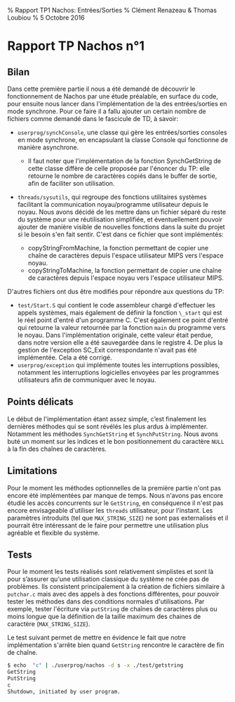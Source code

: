 % Rapport TP1 Nachos: Entrées/Sorties
% Clément Renazeau & Thomas Loubiou
% 5 Octobre 2016

# Rapport TP Nachos n°1


## Bilan

Dans cette première partie il nous a été demandé de découvrir le fonctionnement de Nachos par une étude préalable, en surface du code, pour ensuite nous lancer dans l'implémentation de la des entrées/sorties en mode synchrone.
Pour ce faire il a fallu ajouter un certain nombre de fichiers comme demandé dans le fascicule de TD, à savoir:

* `userprog/synchConsole`, une classe qui gère les entrées/sorties consoles en mode synchrone, en encapsulant la classe Console qui fonctionne de manière asynchrone.
    * Il faut noter que l'implémentation de la fonction SynchGetString de cette classe diffère de celle proposée par l'énoncer du TP:
    elle retourne le nombre de caractères copiés dans le buffer de sortie, afin de faciliter son utilisation.
* `threads/sysutils`, qui regroupe des fonctions utilitaires systèmes facilitant la communication noyau/programme utilisateur depuis le noyau.
    Nous avons décidé de les mettre dans un fichier séparé du reste du système pour une réutilisation simplifiée,
    et éventuellement pouvoir ajouter de manière visible de nouvelles fonctions dans la suite du projet si le besoin s'en fait sentir.
    C'est dans ce fichier que sont implémentés:

    * copyStringFromMachine, la fonction permettant de copier une chaîne de caractères depuis l'espace utilisateur MIPS vers l'espace noyau.
    * copyStringToMachine, la fonction permettant de copier une chaîne de caractères depuis l'espace noyau vers l'espace utilisateur MIPS.

D'autres fichiers ont dus être modifiés pour répondre aux questions du TP:

 * `test/Start.S` qui contient le code assembleur chargé d'effectuer les appels systèmes, mais également de définir la fonction `\_start` qui est le réel point d'entré d'un programme C.
   C'est également ce point d'entré qui retourne la valeur retournée par la fonction `main` du programme vers le noyau.
   Dans l'implémentation originale, cette valeur était perdue, dans notre version elle a été sauvegardée dans le registre 4.
   De plus la gestion de l'exception SC_Exit correspondante n'avait pas été implémentée. Cela a été corrigé.
 * `userprog/exception` qui implémente toutes les interruptions possibles, notamment les interruptions logicielles envoyées par les programmes utilisateurs afin de communiquer avec le noyau.

## Points délicats

Le début de l'implémentation étant assez simple, c’est finalement les dernières méthodes qui se sont révélés les plus ardus à implémenter. Notamment les méthodes `SynchGetString` et `SynchPutString`.
Nous avons buté un moment sur les indices et le bon positionnement du caractère `NULL` à la fin des chaînes de caractères.

## Limitations

Pour le moment les méthodes optionnelles de la première partie n'ont pas encore été implémentées par manque de temps.
Nous n'avons pas encore étudié les accès concurrents sur le `GetString`, en conséquence il n'est pas encore envisageable d'utiliser les `threads` utilisateur, pour l'instant.
Les paramètres introduits (tel que `MAX_STRING_SIZE`) ne sont pas externalisés et il pourrait être intéressant de le faire pour permettre une utilisation plus agréable et flexible du système. 

## Tests

Pour le moment les tests réalisés sont relativement simplistes et sont là pour s’assurer qu'une utilisation classique du système ne crée pas de problèmes.
Ils consistent principalement à la création de fichiers similaire à `putchar.c` mais avec des appels à des fonctions différentes,
pour pouvoir tester les méthodes dans des conditions normales d'utilisations.
Par exemple, tester l'écriture via `putString` de chaînes de caractères plus ou moins longue que la définition de la taille maximum des chaines de caractère (`MAX_STRING_SIZE`).

Le test suivant permet de mettre en évidence le fait que notre implémentation s'arrête bien quand `GetString` rencontre le caractère de fin de chaîne.

```bash
$ echo  "c" | ./userprog/nachos -d s -x ./test/getstring
GetString
PutString
c
Shutdown, initiated by user program.
```
